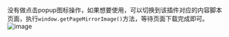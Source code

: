 没有做点击popup图标操作，如果想要使用，可以切换到该插件对应的内容脚本页面，执行`window.getPageMirrorImage()`方法，等待页面下载完成即可。
![image](https://github.com/zhang-glitch/page-mirror-extension/assets/64189537/51554c59-ae6c-4d0f-8f90-bee9dc7b8085)
